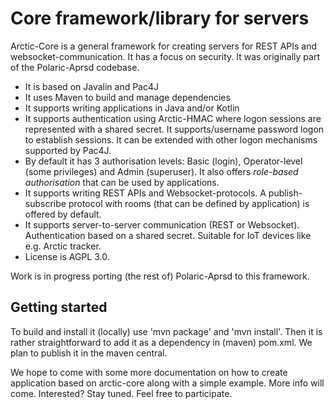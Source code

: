 # Core framework/library for servers
Arctic-Core is a general framework for creating servers for REST APIs and websocket-communication. It has a focus on security. It was originally part of the Polaric-Aprsd codebase. 
* It is based on Javalin and Pac4J
* It uses Maven to build and manage dependencies
* It supports writing applications in Java and/or Kotlin
* It supports authentication using Arctic-HMAC where logon sessions are represented with a shared secret. It supports/username password logon to establish sessions. It can be extended with other logon mechanisms supported by Pac4J.
* By default it has 3 authorisation levels: Basic (login), Operator-level (some privileges) and Admin (superuser). It also offers *role-based authorisation* that can be used by applications.
* It supports writing REST APIs and Websocket-protocols. A publish-subscribe protocol with rooms (that can be defined by application) is offered by default.
* It supports server-to-server communication (REST or Websocket). Authentication based on a shared secret. Suitable for IoT devices like e.g. Arctic tracker.
* License is AGPL 3.0. 

Work is in progress porting (the rest of) Polaric-Aprsd to this framework. 

## Getting started
To build and install it (locally) use 'mvn package' and 'mvn install'. Then it is rather straightforward to add it as a dependency in (maven) pom.xml. We plan to publish it in the maven central. 

We hope to come with some more documentation on how to create application based on arctic-core along with a simple example. More info will come. Interested? Stay tuned. Feel free to participate. 
